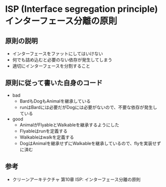 # ISP (Interface segregation principle) インターフェース分離の原則

## 原則の説明

- インターフェースをファットにしてはいけない
- 何でも詰め込むと必要のない依存が発生してしまう
- 適切にインターフェースを分割すること

## 原則に従って書いた自身のコード

- bad
    - BardもDogもAnimalを継承している
    - runはBardには必要だがDogには必要がないので、不要な依存が発生している
- good
    - AnimalがFlyableとWalkableを継承するようにした
    - Flyableはrunを定義する
    - Walkableはwalkを定義する
    - DogはAnimalを継承せずにWalkableを継承しているので、flyを実装せずに済む

## 参考

- クリーンアーキテクチャ 第10章 ISP: インターフェース分離の原則
